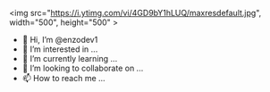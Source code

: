 
<img src="https://i.ytimg.com/vi/4GD9bY1hLUQ/maxresdefault.jpg", width="500", height="500" >





- 👋 Hi, I’m @enzodev1
- 👀 I’m interested in ...
- 🌱 I’m currently learning ...
- 💞️ I’m looking to collaborate on ...
- 📫 How to reach me ...

<!---
enzodev1/enzodev1 is a ✨ special ✨ repository because its `README.md` (this file) appears on your GitHub profile.
You can click the Preview link to take a look at your changes.
--->
